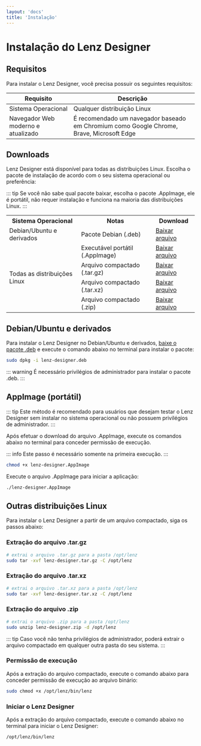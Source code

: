 ```yaml
---
layout: 'docs'
title: 'Instalação'
---
```


# Instalação do Lenz Designer


## Requisitos
Para instalar o Lenz Designer, você precisa possuir os seguintes requisitos:

| Requisito                          | Descrição                                                                                |
| ---------------------------------- | ---------------------------------------------------------------------------------------- |
| Sistema Operacional                | Qualquer distribuição Linux                                                              |
| Navegador Web moderno e atualizado | É recomendado um navegador baseado em Chromium como Google Chrome, Brave, Microsoft Edge |

## Downloads

Lenz Designer está disponível para todas as distribuições Linux. Escolha o pacote de instalação de acordo com o seu sistema operacional ou preferência:

::: tip
Se você não sabe qual pacote baixar, escolha o pacote .AppImage, ele é portátil, não requer instalação e funciona na maioria das distribuições Linux.
:::

<table>
    <tr>
        <th>Sistema Operacional</th>
        <th>Notas</th>
        <th>Download</th>
    </tr>
    <tr>
        <td>Debian/Ubuntu e derivados</td>
        <td>Pacote Debian (.deb)</td>
        <td><a href="">Baixar arquivo</a></td>
    </tr>
    <tr>
        <td rowspan="4">Todas as distribuições Linux</td>
        <td>Executável portátil (.AppImage)</td>
        <td><a href="https://github.com/salomaosnff/lenz-designer/releases/download/v0.1.0/lenz-designer.AppImage">Baixar arquivo</a></td>
    </tr>
    <tr>
        <td>Arquivo compactado (.tar.gz)</td>
        <td><a href="https://github.com/salomaosnff/lenz-designer/releases/download/v0.1.0/lenz-designer.tar.gz">Baixar arquivo</a></td>
    </tr>
    <tr>
        <td>Arquivo compactado (.tar.xz)</td>
        <td><a href="https://github.com/salomaosnff/lenz-designer/releases/download/v0.1.0/lenz-designer.tar.xz">Baixar arquivo</a></td>
    </tr>
    <tr>
        <td>Arquivo compactado (.zip)</td>
        <td><a href="https://github.com/salomaosnff/lenz-designer/releases/download/v0.1.0/lenz-designer.zip">Baixar arquivo</a></td>
    </tr>
</table>

## Debian/Ubuntu e derivados

Para instalar o Lenz Designer no Debian/Ubuntu e derivados, [baixe o pacote .deb](https://github.com/salomaosnff/lenz-designer/releases/download/v0.1.0/lenz-designer.deb) e execute o comando abaixo no terminal para instalar o pacote:

```bash
sudo dpkg -i lenz-designer.deb
```

::: warning
É necessário privilégios de administrador para instalar o pacote .deb.
:::

## AppImage (portátil)

::: tip
Este método é recomendado para usuários que desejam testar o Lenz Designer sem instalar no sistema operacional ou não possuem privilégios de administrador.
:::


Após efetuar o download do arquivo .AppImage, execute os comandos abaixo no terminal para conceder permissão de execução.

::: info
Este passo é necessário somente na primeira execução.
:::

```bash
chmod +x lenz-designer.AppImage
```

Execute o arquivo .AppImage para iniciar a aplicação:

```bash
./lenz-designer.AppImage
```

## Outras distribuições Linux

Para instalar o Lenz Designer a partir de um arquivo compactado, siga os passos abaixo:

### Extração do arquivo .tar.gz

```bash
# extrai o arquivo .tar.gz para a pasta /opt/lenz
sudo tar -xvf lenz-designer.tar.gz -C /opt/lenz
```

### Extração do arquivo .tar.xz

```bash
# extrai o arquivo .tar.xz para a pasta /opt/lenz
sudo tar -xvf lenz-designer.tar.xz -C /opt/lenz
```

### Extração do arquivo .zip

```bash
# extrai o arquivo .zip para a pasta /opt/lenz
sudo unzip lenz-designer.zip -d /opt/lenz
```

::: tip
Caso você não tenha privilégios de administrador, poderá extrair o arquivo compactado em qualquer outra pasta do seu sistema.
:::

### Permissão de execução

Após a extração do arquivo compactado, execute o comando abaixo para conceder permissão de execução ao arquivo binário:

```bash
sudo chmod +x /opt/lenz/bin/lenz
```

### Iniciar o Lenz Designer

Após a extração do arquivo compactado, execute o comando abaixo no terminal para iniciar o Lenz Designer:

```bash
/opt/lenz/bin/lenz
```